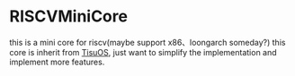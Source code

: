 # RISCVMiniCore

this is a mini core for riscv(maybe support x86、loongarch someday?)
this core is inherit from [TisuOS](https://github.com/belowthetree/TisuOS), just want to simplify the implementation and implement more features.